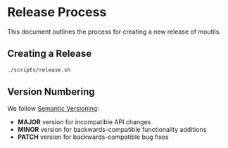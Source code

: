# Release Process

This document outlines the process for creating a new release of moutils.

## Creating a Release

```sh
./scripts/release.sh
```

## Version Numbering

We follow [Semantic Versioning](https://semver.org/):

- **MAJOR** version for incompatible API changes
- **MINOR** version for backwards-compatible functionality additions
- **PATCH** version for backwards-compatible bug fixes
